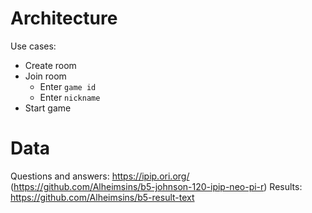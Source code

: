 # Architecture

Use cases:

- Create room
- Join room
  - Enter `game id`
  - Enter `nickname`
- Start game

# Data

Questions and answers: https://ipip.ori.org/ (https://github.com/Alheimsins/b5-johnson-120-ipip-neo-pi-r)
Results: https://github.com/Alheimsins/b5-result-text
